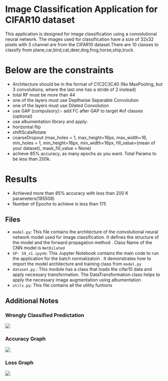 # Image Classification Application for CIFAR10 dataset

This application is designed for image classification using a convolutional neural network. The images used for classification have a size of 32x32 pixels with 3 channel are from the CIFAR10 dataset.There are 10 classes to classify from plane,car,bird,cat,deer,dog,frog,horse,ship,truck.
# Below are the constraints
  - Architecture should be in the format of  C1C2C3C40 (No MaxPooling, but 3 convolutions, where the last one has a stride of 2 instead) 
  - total RF must be more than 44
  - one of the layers must use Depthwise Separable Convolution
  - one of the layers must use Dilated Convolution
  - use GAP (compulsory):- add FC after GAP to target #of classes (optional)
  - use albumentation library and apply:
  - horizontal flip
  - shiftScaleRotate
  - coarseDropout (max_holes = 1, max_height=16px, max_width=16, min_holes = 1, min_height=16px, min_width=16px, fill_value=(mean of your dataset), mask_fill_value = None)
  - achieve 85% accuracy, as many epochs as you want. Total Params to be less than 200k.

# Results 
  - Achieved more than 85% accuracy with less than 200 K parameters(195508)
  - Number of Epochs to achieve is less than 175  

## Files

- `model.py`: This file contains the architecture of the convolutional neural network model used for image classification. It defines the structure of the model and the forward propagation method . Class Name of the CNN model is `NetDilated`
- `SP- S9_v1.ipynb`: This Jupyter Notebook contains the main code to run the application for the batch normalizatoin . It demonstrates how to import the model architecture and training class from `model.py`
- `dataset.py` : This module has a class that loads the cifar10 data and apply necessary transformation. The DataTransformation class helps to apply the necessary image augmentation using albumentation 
- `utils.py`: This file contains all the utility funtions


## Additional Notes


  ### Wrongly Classified Predictation 
  ![](img/wrongly_classified_BN.png)

  ### Accuracy Graph
  ![](img/accuracy_graph_BN.png)

  ### Loss Graph
  ![](img/BN_loss.png)


